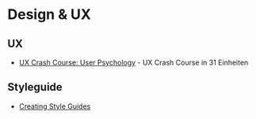 # Design & UX

## UX

* [UX Crash Course: User Psychology](http://thehipperelement.com/post/87574750438/ux-crash-course-user-psychology) - UX Crash Course in 31 Einheiten

## Styleguide

* [Creating Style Guides](http://alistapart.com/article/creating-style-guides)

